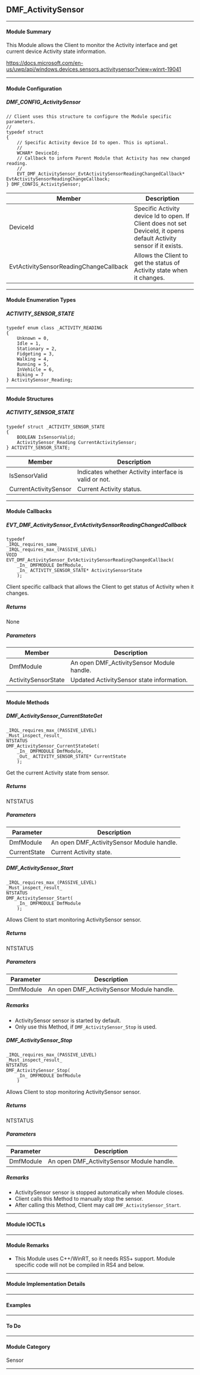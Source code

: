 ## DMF_ActivitySensor

-----------------------------------------------------------------------------------------------------------------------------------

#### Module Summary

This Module allows the Client to monitor the Activity interface and get current device Activity state information.

https://docs.microsoft.com/en-us/uwp/api/windows.devices.sensors.activitysensor?view=winrt-19041

-----------------------------------------------------------------------------------------------------------------------------------

#### Module Configuration

##### DMF_CONFIG_ActivitySensor
````
// Client uses this structure to configure the Module specific parameters.
//
typedef struct
{
    // Specific Activity device Id to open. This is optional.
    //
    WCHAR* DeviceId;
    // Callback to inform Parent Module that Activity has new changed reading.
    //
    EVT_DMF_ActivitySensor_EvtActivitySensorReadingChangedCallback* EvtActivitySensorReadingChangeCallback;
} DMF_CONFIG_ActivitySensor;
````
Member | Description
----|----
DeviceId | Specific Activity device Id to open. If Client does not set DeviceId, it opens default Activity sensor if it exists.
EvtActivitySensorReadingChangeCallback | Allows the Client to get the status of Activity state when it changes.

-----------------------------------------------------------------------------------------------------------------------------------

#### Module Enumeration Types

##### ACTIVITY_SENSOR_STATE

````
typedef enum class _ACTIVITY_READING
{
    Unknown = 0,
    Idle = 1,
    Stationary = 2,
    Fidgeting = 3,
    Walking = 4,
    Running = 5,
    InVehicle = 6,
    Biking = 7
} ActivitySensor_Reading;
````

-----------------------------------------------------------------------------------------------------------------------------------

#### Module Structures

##### ACTIVITY_SENSOR_STATE
````
typedef struct _ACTIVITY_SENSOR_STATE
{
    BOOLEAN IsSensorValid;
    ActivitySensor_Reading CurrentActivitySensor;
} ACTIVITY_SENSOR_STATE;
````
Member | Description
----|----
IsSensorValid | Indicates whether Activity interface is valid or not.
CurrentActivitySensor | Current Activity status.

-----------------------------------------------------------------------------------------------------------------------------------

#### Module Callbacks

##### EVT_DMF_ActivitySensor_EvtActivitySensorReadingChangedCallback
````
typedef
_IRQL_requires_same_
_IRQL_requires_max_(PASSIVE_LEVEL)
VOID
EVT_DMF_ActivitySensor_EvtActivitySensorReadingChangedCallback(
    _In_ DMFMODULE DmfModule,
    _In_ ACTIVITY_SENSOR_STATE* ActivitySensorState
    );
````

Client specific callback that allows the Client to get status of Activity when it changes.

##### Returns

None

##### Parameters
Member | Description
----|----
DmfModule | An open DMF_ActivitySensor Module handle.
ActivitySensorState | Updated ActivitySensor state information.

-----------------------------------------------------------------------------------------------------------------------------------

#### Module Methods

##### DMF_ActivitySensor_CurrentStateGet

````
_IRQL_requires_max_(PASSIVE_LEVEL)
_Must_inspect_result_
NTSTATUS
DMF_ActivitySensor_CurrentStateGet(
    _In_ DMFMODULE DmfModule,
    _Out_ ACTIVITY_SENSOR_STATE* CurrentState
    );
````

Get the current Activity state from sensor.

##### Returns

NTSTATUS

##### Parameters
Parameter | Description
----|----
DmfModule | An open DMF_ActivitySensor Module handle.
CurrentState | Current Activity state.

##### DMF_ActivitySensor_Start

````
_IRQL_requires_max_(PASSIVE_LEVEL)
_Must_inspect_result_
NTSTATUS
DMF_ActivitySensor_Start(
    _In_ DMFMODULE DmfModule
    );
````

Allows Client to start monitoring ActivitySensor sensor.

##### Returns

NTSTATUS

##### Parameters
Parameter | Description
----|----
DmfModule | An open DMF_ActivitySensor Module handle.

##### Remarks

* ActivitySensor sensor is started by default.
* Only use this Method, if `DMF_ActivitySensor_Stop` is used.

##### DMF_ActivitySensor_Stop

````
_IRQL_requires_max_(PASSIVE_LEVEL)
_Must_inspect_result_
NTSTATUS
DMF_ActivitySensor_Stop(
    _In_ DMFMODULE DmfModule
    )
````

Allows Client to stop monitoring ActivitySensor sensor.

##### Returns

NTSTATUS

##### Parameters
Parameter | Description
----|----
DmfModule | An open DMF_ActivitySensor Module handle.

##### Remarks

* ActivitySensor sensor is stopped automatically when Module closes.
* Client calls this Method to manually stop the sensor.
* After calling this Method, Client may call `DMF_ActivitySensor_Start`.

-----------------------------------------------------------------------------------------------------------------------------------

#### Module IOCTLs

-----------------------------------------------------------------------------------------------------------------------------------

#### Module Remarks

* This Module uses C++/WinRT, so it needs RS5+ support. Module specific code will not be compiled in RS4 and below.

-----------------------------------------------------------------------------------------------------------------------------------

#### Module Implementation Details

-----------------------------------------------------------------------------------------------------------------------------------

#### Examples

-----------------------------------------------------------------------------------------------------------------------------------

#### To Do

-----------------------------------------------------------------------------------------------------------------------------------

#### Module Category

Sensor

-----------------------------------------------------------------------------------------------------------------------------------

